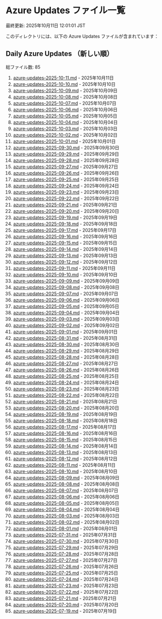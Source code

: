# Azure Updates ファイル一覧

最終更新: 2025年10月11日 12:01:01 JST

このディレクトリには、以下の Azure Updates ファイルが含まれています：

## Daily Azure Updates （新しい順）

総ファイル数: 85

1. [azure-updates-2025-10-11.md](./azure-updates-2025-10-11.md) - 2025年10月11日
2. [azure-updates-2025-10-10.md](./azure-updates-2025-10-10.md) - 2025年10月10日
3. [azure-updates-2025-10-09.md](./azure-updates-2025-10-09.md) - 2025年10月09日
4. [azure-updates-2025-10-08.md](./azure-updates-2025-10-08.md) - 2025年10月08日
5. [azure-updates-2025-10-07.md](./azure-updates-2025-10-07.md) - 2025年10月07日
6. [azure-updates-2025-10-06.md](./azure-updates-2025-10-06.md) - 2025年10月06日
7. [azure-updates-2025-10-05.md](./azure-updates-2025-10-05.md) - 2025年10月05日
8. [azure-updates-2025-10-04.md](./azure-updates-2025-10-04.md) - 2025年10月04日
9. [azure-updates-2025-10-03.md](./azure-updates-2025-10-03.md) - 2025年10月03日
10. [azure-updates-2025-10-02.md](./azure-updates-2025-10-02.md) - 2025年10月02日
11. [azure-updates-2025-10-01.md](./azure-updates-2025-10-01.md) - 2025年10月01日
12. [azure-updates-2025-09-30.md](./azure-updates-2025-09-30.md) - 2025年09月30日
13. [azure-updates-2025-09-29.md](./azure-updates-2025-09-29.md) - 2025年09月29日
14. [azure-updates-2025-09-28.md](./azure-updates-2025-09-28.md) - 2025年09月28日
15. [azure-updates-2025-09-27.md](./azure-updates-2025-09-27.md) - 2025年09月27日
16. [azure-updates-2025-09-26.md](./azure-updates-2025-09-26.md) - 2025年09月26日
17. [azure-updates-2025-09-25.md](./azure-updates-2025-09-25.md) - 2025年09月25日
18. [azure-updates-2025-09-24.md](./azure-updates-2025-09-24.md) - 2025年09月24日
19. [azure-updates-2025-09-23.md](./azure-updates-2025-09-23.md) - 2025年09月23日
20. [azure-updates-2025-09-22.md](./azure-updates-2025-09-22.md) - 2025年09月22日
21. [azure-updates-2025-09-21.md](./azure-updates-2025-09-21.md) - 2025年09月21日
22. [azure-updates-2025-09-20.md](./azure-updates-2025-09-20.md) - 2025年09月20日
23. [azure-updates-2025-09-19.md](./azure-updates-2025-09-19.md) - 2025年09月19日
24. [azure-updates-2025-09-18.md](./azure-updates-2025-09-18.md) - 2025年09月18日
25. [azure-updates-2025-09-17.md](./azure-updates-2025-09-17.md) - 2025年09月17日
26. [azure-updates-2025-09-16.md](./azure-updates-2025-09-16.md) - 2025年09月16日
27. [azure-updates-2025-09-15.md](./azure-updates-2025-09-15.md) - 2025年09月15日
28. [azure-updates-2025-09-14.md](./azure-updates-2025-09-14.md) - 2025年09月14日
29. [azure-updates-2025-09-13.md](./azure-updates-2025-09-13.md) - 2025年09月13日
30. [azure-updates-2025-09-12.md](./azure-updates-2025-09-12.md) - 2025年09月12日
31. [azure-updates-2025-09-11.md](./azure-updates-2025-09-11.md) - 2025年09月11日
32. [azure-updates-2025-09-10.md](./azure-updates-2025-09-10.md) - 2025年09月10日
33. [azure-updates-2025-09-09.md](./azure-updates-2025-09-09.md) - 2025年09月09日
34. [azure-updates-2025-09-08.md](./azure-updates-2025-09-08.md) - 2025年09月08日
35. [azure-updates-2025-09-07.md](./azure-updates-2025-09-07.md) - 2025年09月07日
36. [azure-updates-2025-09-06.md](./azure-updates-2025-09-06.md) - 2025年09月06日
37. [azure-updates-2025-09-05.md](./azure-updates-2025-09-05.md) - 2025年09月05日
38. [azure-updates-2025-09-04.md](./azure-updates-2025-09-04.md) - 2025年09月04日
39. [azure-updates-2025-09-03.md](./azure-updates-2025-09-03.md) - 2025年09月03日
40. [azure-updates-2025-09-02.md](./azure-updates-2025-09-02.md) - 2025年09月02日
41. [azure-updates-2025-09-01.md](./azure-updates-2025-09-01.md) - 2025年09月01日
42. [azure-updates-2025-08-31.md](./azure-updates-2025-08-31.md) - 2025年08月31日
43. [azure-updates-2025-08-30.md](./azure-updates-2025-08-30.md) - 2025年08月30日
44. [azure-updates-2025-08-29.md](./azure-updates-2025-08-29.md) - 2025年08月29日
45. [azure-updates-2025-08-28.md](./azure-updates-2025-08-28.md) - 2025年08月28日
46. [azure-updates-2025-08-27.md](./azure-updates-2025-08-27.md) - 2025年08月27日
47. [azure-updates-2025-08-26.md](./azure-updates-2025-08-26.md) - 2025年08月26日
48. [azure-updates-2025-08-25.md](./azure-updates-2025-08-25.md) - 2025年08月25日
49. [azure-updates-2025-08-24.md](./azure-updates-2025-08-24.md) - 2025年08月24日
50. [azure-updates-2025-08-23.md](./azure-updates-2025-08-23.md) - 2025年08月23日
51. [azure-updates-2025-08-22.md](./azure-updates-2025-08-22.md) - 2025年08月22日
52. [azure-updates-2025-08-21.md](./azure-updates-2025-08-21.md) - 2025年08月21日
53. [azure-updates-2025-08-20.md](./azure-updates-2025-08-20.md) - 2025年08月20日
54. [azure-updates-2025-08-19.md](./azure-updates-2025-08-19.md) - 2025年08月19日
55. [azure-updates-2025-08-18.md](./azure-updates-2025-08-18.md) - 2025年08月18日
56. [azure-updates-2025-08-17.md](./azure-updates-2025-08-17.md) - 2025年08月17日
57. [azure-updates-2025-08-16.md](./azure-updates-2025-08-16.md) - 2025年08月16日
58. [azure-updates-2025-08-15.md](./azure-updates-2025-08-15.md) - 2025年08月15日
59. [azure-updates-2025-08-14.md](./azure-updates-2025-08-14.md) - 2025年08月14日
60. [azure-updates-2025-08-13.md](./azure-updates-2025-08-13.md) - 2025年08月13日
61. [azure-updates-2025-08-12.md](./azure-updates-2025-08-12.md) - 2025年08月12日
62. [azure-updates-2025-08-11.md](./azure-updates-2025-08-11.md) - 2025年08月11日
63. [azure-updates-2025-08-10.md](./azure-updates-2025-08-10.md) - 2025年08月10日
64. [azure-updates-2025-08-09.md](./azure-updates-2025-08-09.md) - 2025年08月09日
65. [azure-updates-2025-08-08.md](./azure-updates-2025-08-08.md) - 2025年08月08日
66. [azure-updates-2025-08-07.md](./azure-updates-2025-08-07.md) - 2025年08月07日
67. [azure-updates-2025-08-06.md](./azure-updates-2025-08-06.md) - 2025年08月06日
68. [azure-updates-2025-08-05.md](./azure-updates-2025-08-05.md) - 2025年08月05日
69. [azure-updates-2025-08-04.md](./azure-updates-2025-08-04.md) - 2025年08月04日
70. [azure-updates-2025-08-03.md](./azure-updates-2025-08-03.md) - 2025年08月03日
71. [azure-updates-2025-08-02.md](./azure-updates-2025-08-02.md) - 2025年08月02日
72. [azure-updates-2025-08-01.md](./azure-updates-2025-08-01.md) - 2025年08月01日
73. [azure-updates-2025-07-31.md](./azure-updates-2025-07-31.md) - 2025年07月31日
74. [azure-updates-2025-07-30.md](./azure-updates-2025-07-30.md) - 2025年07月30日
75. [azure-updates-2025-07-29.md](./azure-updates-2025-07-29.md) - 2025年07月29日
76. [azure-updates-2025-07-28.md](./azure-updates-2025-07-28.md) - 2025年07月28日
77. [azure-updates-2025-07-27.md](./azure-updates-2025-07-27.md) - 2025年07月27日
78. [azure-updates-2025-07-26.md](./azure-updates-2025-07-26.md) - 2025年07月26日
79. [azure-updates-2025-07-25.md](./azure-updates-2025-07-25.md) - 2025年07月25日
80. [azure-updates-2025-07-24.md](./azure-updates-2025-07-24.md) - 2025年07月24日
81. [azure-updates-2025-07-23.md](./azure-updates-2025-07-23.md) - 2025年07月23日
82. [azure-updates-2025-07-22.md](./azure-updates-2025-07-22.md) - 2025年07月22日
83. [azure-updates-2025-07-21.md](./azure-updates-2025-07-21.md) - 2025年07月21日
84. [azure-updates-2025-07-20.md](./azure-updates-2025-07-20.md) - 2025年07月20日
85. [azure-updates-2025-07-19.md](./azure-updates-2025-07-19.md) - 2025年07月19日

